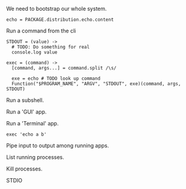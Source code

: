 We need to bootstrap our whole system.

    echo = PACKAGE.distribution.echo.content

Run a command from the cli

    STDOUT = (value) ->
      # TODO: Do something for real
      console.log value

    exec = (command) ->
      [command, args...] = command.split /\s/

      exe = echo # TODO look up command 
      Function("$PROGRAM_NAME", "ARGV", "STDOUT", exe)(command, args, STDOUT)

Run a subshell.

Run a 'GUI' app.

Run a 'Terminal' app.


    exec 'echo a b'

Pipe input to output among running apps.

List running processes.

Kill processes.

STDIO
